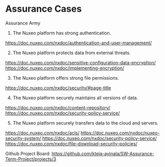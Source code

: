 # Assurance Cases

Assurance Army

1. The Nuxeo platform has strong authentication.

https://doc.nuxeo.com/nxdoc/authentication-and-user-management/

2. The Nuxeo platform protects data from external threats.

https://doc.nuxeo.com/nxdoc/sensitive-configuration-data-encryption/
https://doc.nuxeo.com/nxdoc/implementing-encryption/

3. The Nuxeo platform offers strong file permissions.

https://doc.nuxeo.com/nxdoc/security/#page-title

4. The Nuxeo platform securely maintains all versions of data.


https://doc.nuxeo.com/nxdoc/content-repository/
https://doc.nuxeo.com/nxdoc/security-policy-service/

5. The Nuxeo platform securely transfers data to the cloud and servers.

https://doc.nuxeo.com/nxdoc/acls/
https://doc.nuxeo.com/nxdoc/nuxeo-security-system/
https://doc.nuxeo.com/nxdoc/security-policy-service/
https://doc.nuxeo.com/nxdoc/file-download-security-policies/


Github Project Board: https://github.com/kteja-ayinala/SW-Assurance-Term-Project/projects/3
